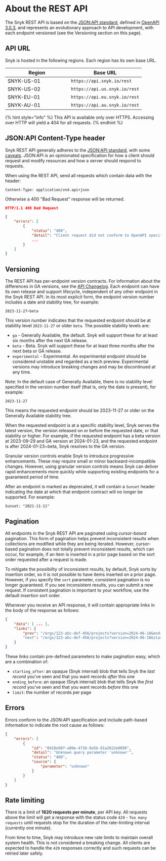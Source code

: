 # About the REST API

The Snyk REST API is based on the [JSON:API standard](https://jsonapi.org/), defined in [OpenAPI 3.0.3](https://spec.openapis.org/oas/v3.0.3.html), and represents an evolutionary approach to API development, with each endpoint versioned (see the Versioning section on this page).

## API URL

Snyk is hosted in the following regions. Each region has its own base URL.

<table><thead><tr><th width="189">Region</th><th>Base URL</th></tr></thead><tbody><tr><td>SNYK-US-01</td><td><code>https://api.snyk.io/rest</code></td></tr><tr><td>SNYK-US-02</td><td><code>https://api.us.snyk.io/rest</code></td></tr><tr><td>SNYK-EU-01 </td><td><code>https://api.eu.snyk.io/rest</code></td></tr><tr><td>SNYK-AU-01</td><td><code>https://api.au.snyk.io/rest</code></td></tr></tbody></table>

{% hint style="info" %}
This API is available only over HTTPS. Accessing over HTTP will yield a 404 for all requests.
{% endhint %}

## JSON:API Content-Type header

Snyk REST API generally adheres to the [JSON:API standard](https://jsonapi.org/), with some [caveats](https://github.com/snyk/sweater-comb/blob/main/docs/principles/jsonapi.md). JSON:API is an opinionated specification for how a client should request and modify resources and how a server should respond to requests.

When using the REST API, send all requests which contain data with the header:

```
Content-Type: application/vnd.api+json
```

Otherwise a 400 "Bad Request" response will be returned.

```json
HTTP/1.1 400 Bad Request

{
    "errors": [
        {
            "status": "400",
            "detail": "Client request did not conform to OpenAPI specification",
            ...
        }
    ]
}
```

## Versioning

The REST API has per-endpoint version contracts. For information about the differences in GA versions, see the [API Changelog](https://docs.snyk.io/snyk-api/changelog). Each endpoint can have its own release and support lifecycle, independent of any other endpoint in the Snyk REST API. In its most explicit form, the endpoint version number includes a date and stability tree, for example:

```
2023-11-27~beta
```

This version number indicates that the requested endpoint should be at stability level `2023-11-27` or older `beta`. The possible stability levels are:

* `ga` - Generally Available, the default. Snyk will support these for at least six months after the next GA release.
* `beta` - Beta. Snyk will support these for at least three months after the next beta or GA release.
* `experimental` - Experimental. An experimental endpoint should be considered unstable and regarded as a tech preview. Experimental versions may introduce breaking changes and may be discontinued at any time.

Note: In the default case of Generally Available, there is no stability level specified in the version number itself (that is, only the date is present), for example:

```
2023-11-27
```

This means the requested endpoint should be 2023-11-27 or older on the Generally Available stability tree.

When the requested endpoint is at a specific stability level, Snyk serves the latest version, the version released on or before the requested date, or that stability or higher. For example, if the requested endpoint has a beta version at 2023-09-29 and GA version at 2024-01-23, and the requested endpoint is after 2024-01-23\~beta, Snyk resolves to the GA version.

Granular version controls enable Snyk to introduce progressive enhancements. These may require small or minor backward-incompatible changes. However, using granular version controls means Snyk can deliver rapid enhancements more quickly while supporting existing endpoints for a guaranteed period of time.

After an endpoint is marked as deprecated, it will contain a `Sunset` header indicating the date at which that endpoint contract will no longer be supported. For example:

```
Sunset: "2021-11-11"
```

## Pagination

All endpoints in the Snyk REST API are paginated using _cursor-based_ pagination. This form of pagination helps prevent inconsistent results when collections are modified while they are being iterated. However, cursor-based pagination does not totally prevent inconsistent results, which can occur, for example, if an item is inserted in a prior page based on the sort order requested after a request is made.

To mitigate the possibility of inconsistent results, by default, Snyk sorts by insertion order, so it is not possible to have items inserted on a prior page. However, if you specify the `sort` parameter, consistent pagination is no longer guaranteed. If you see inconsistent results, you can submit a new request. If consistent pagination is important to your workflow, use the default insertion sort order.

Whenever you receive an API response, it will contain appropriate links in the body of the response as follows:

```json
{
    "data": [ ... ],
    "links": {
        "prev": "/orgs/123-abc-def-456/projects?version=2024-06-10&ending_before=v1.eyJpZCI6Mz1zODQyMH0%3D"
        "next": "/orgs/123-abc-def-456/projects?version=2024-06-10&starting_after=v1.eyJpZCI6Mz1zODQyMH0%3D"
    }
}
```

These links contain pre-defined parameters to make pagination easy, which are a combination of:

* `starting_after`: an opaque (Snyk internal) blob that tells Snyk the _last record_ you've seen and that you want records _after_ this one
* `ending_before`: an opaque (Snyk internal) blob that tells Snyk the _first record_ you've seen and that you want records _before_ this one
* `limit`: the number of records per page

## Errors

Errors conform to the JSON:API specification and include path-based information to indicate the root cause as follows:

```json
{
    "errors": [
        {
            "id": "0418e907-a89e-4736-9a5b-91a2022e0899",
            "detail": "Unknown query parameter 'unknown'",
            "status": "400",
            "source": {
                "parameter": "unknown"
            }
        }
    ]
}
```

## Rate limiting

There is a limit of **1620 requests per minute**, per API key. All requests above the limit will get a response with the status code `429` - `Too many requests` until requests stop for the duration of the rate-limiting interval (currently one minute).

From time to time, Snyk may introduce new rate limits to maintain overall system health. This is not considered a breaking change. All clients are expected to handle the `429` responses correctly and such requests can be retried later safely.
